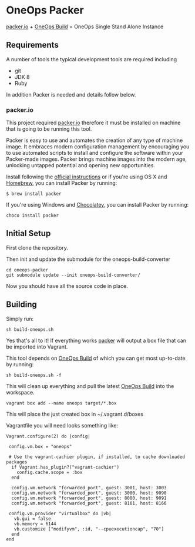 # OneOps Packer

[packer.io](https://www.packer.io/) + [OneOps Build](https://github.com/oneops/oneops-build-converter) = OneOps Single Stand Alone Instance


## Requirements

A number of tools the typical development tools are required including

- git
- JDK 8
- Ruby

In addition Packer is needed and details follow below.

### packer.io

This project required [packer.io](https://www.packer.io) therefore it must be
installed on machine that is going to be running this tool.

Packer is easy to use and automates the creation of any type of machine
image. It embraces modern configuration management by encouraging you to use
automated scripts to install and configure the software within your Packer-made
images. Packer brings machine images into the modern age, unlocking untapped
potential and opening new opportunities.

Install following the [official instructions](https://www.packer.io/intro/getting-started/install.html) or
if you're using OS X and [Homebrew](https://brew.sh), you can install Packer by running:

```
$ brew install packer
```

If you're using Windows and [Chocolatey](http://chocolatey.org/), you can install Packer by running:
```
choco install packer
```
## Initial Setup

First clone the repository.

Then init and update the submodule for the oneops-build-converter

```
cd oneops-packer
git submodule update --init oneops-build-converter/
```

Now you should have all the source code in place.

## Building

Simply run:

```
sh build-oneops.sh
```

Yes that's all to it!  If everything works [packer](https://packer.io) will
output a box file that can be imported into Vagrant.

This tool depends on
[OneOps Build](https://github.com/oneops/oneops-build-converter) of which you
can get most up-to-date by running:

```
sh build-oneops.sh -f
```

This will clean up everything and pull the latest
[OneOps Build](https://github.com/oneops/oneops-build-converter) into the
workspace.

```
vagrant box add --name oneops target/*.box
```

This will place the just created box in ~/.vagrant.d/boxes

Vagrantfile you will need looks something like:

```
Vagrant.configure(2) do |config|

 config.vm.box = "oneops"

 # Use the vagrant-cachier plugin, if installed, to cache downloaded packages
  if Vagrant.has_plugin?("vagrant-cachier")
    config.cache.scope = :box
  end

  config.vm.network "forwarded_port", guest: 3001, host: 3003
  config.vm.network "forwarded_port", guest: 3000, host: 9090
  config.vm.network "forwarded_port", guest: 8080, host: 9091
  config.vm.network "forwarded_port", guest: 8161, host: 8166

 config.vm.provider "virtualbox" do |vb|
   vb.gui = false
   vb.memory = 6144
   vb.customize ["modifyvm", :id, "--cpuexecutioncap", "70"]
  end
end
```
